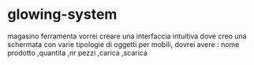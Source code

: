 # glowing-system
magasino ferramenta  vorrei creare una interfaccia intuitiva dove creo una schermata con varie tipologie di oggetti per mobili, dovrei avere : nome prodotto ,quantita ,nr pezzi ,carica ,scarica  
